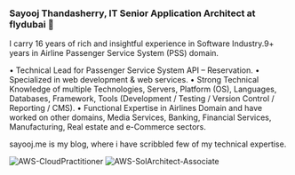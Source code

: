 ### Sayooj Thandasherry, IT Senior Application Architect at flydubai 👋


I carry 16 years of rich and insightful experience in Software Industry.9+ years in Airline Passenger Service System (PSS) domain. 

• Technical Lead for Passenger Service System API – Reservation.
• Specialized in web development & web services.
• Strong Technical Knowledge of multiple Technologies, Servers, Platform (OS), Languages, Databases, Framework, Tools (Development / Testing / Version Control / Reporting / CMS).
• Functional Expertise in Airlines Domain and have worked on other domains, Media Services, Banking, Financial Services, Manufacturing, Real estate and e-Commerce sectors.

sayooj.me is my blog, where i have scribbled few of my technical expertise. 

![AWS-CloudPractitioner](https://images.youracclaim.com/size/340x340/images/1fdcf6a9-de8e-4e35-96b0-e801d8411506/AWS-CloudPractitioner.png) ![AWS-SolArchitect-Associate](https://images.youracclaim.com/size/340x340/images/6774b3bf-7a82-4d40-a2d1-86b412635bae/AWS-SolArchitect-Associate.png)

<!--
**sayoojt/sayoojt** is a ✨ _special_ ✨ repository because its `README.md` (this file) appears on your GitHub profile.

Here are some ideas to get you started:

- 🔭 I’m currently working on ...
- 🌱 I’m currently learning ...
- 👯 I’m looking to collaborate on ...
- 🤔 I’m looking for help with ...
- 💬 Ask me about ...
- 📫 How to reach me: ...
- 😄 Pronouns: ...
- ⚡ Fun fact: ...
-->
